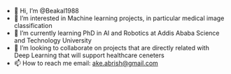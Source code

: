 - 👋 Hi, I’m @Beakal1988
- 👀 I’m interested in Machine learning projects, in particular medical image classification
- 🌱 I’m currently learning PhD in AI and Robotics at Addis Ababa Science and Technology University
- 💞️ I’m looking to collaborate on projects that are directly related with Deep Learning that will support healthcare ceneters
- 📫 How to reach me email: ake.abrish@gmail.com

<!---
Beakal1988/Beakal1988 is a ✨ special ✨ repository because its `README.md` (this file) appears on your GitHub profile.
You can click the Preview link to take a look at your changes.
--->
